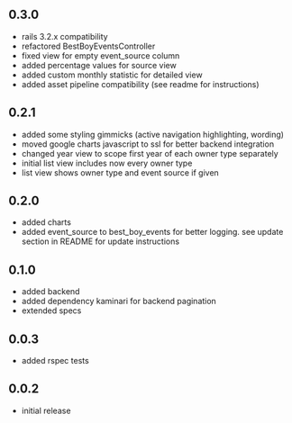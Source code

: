 ## 0.3.0
* rails 3.2.x compatibility
* refactored BestBoyEventsController
* fixed view for empty event_source column
* added percentage values for source view
* added custom monthly statistic for detailed view
* added asset pipeline compatibility (see readme for instructions)

## 0.2.1
* added some styling gimmicks (active navigation highlighting, wording)
* moved google charts javascript to ssl for better backend integration
* changed year view to scope first year of each owner type separately
* initial list view includes now every owner type
* list view shows owner type and event source if given

## 0.2.0
* added charts
* added event_source to best_boy_events for better logging. see update section in README for update instructions

## 0.1.0

* added backend
* added dependency kaminari for backend pagination
* extended specs

## 0.0.3

* added rspec tests

## 0.0.2

* initial release